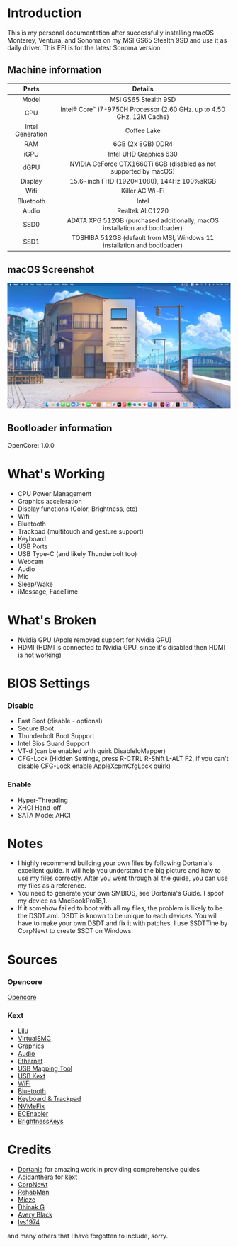 # Introduction
This is my personal documentation after successfully installing macOS Monterey, Ventura, and Sonoma on my MSI GS65 Stealth 9SD and use it as daily driver. This EFI is for the latest Sonoma version.

## Machine information
|Parts|Details
|:---:|:---:|
Model | MSI GS65 Stealth 9SD
CPU | Intel® Core™ i7-9750H Processor (2.60 GHz. up to 4.50 GHz. 12M Cache)
Intel Generation | Coffee Lake
RAM | 6GB (2x 8GB) DDR4
iGPU | Intel UHD Graphics 630
dGPU | NVIDIA GeForce GTX1660Ti 6GB (disabled as not supported by macOS)
Display | 15.6-inch FHD (1920×1080), 144Hz 100%sRGB
Wifi | Killer AC Wi-Fi
Bluetooth | Intel
Audio | Realtek ALC1220
SSD0 | ADATA XPG 512GB (purchased additionally, macOS installation and bootloader)
SSD1 | TOSHIBA 512GB (default from MSI, Windows 11 installation and bootloader)

## macOS Screenshot
![img](about.png)

## Bootloader information
OpenCore: 1.0.0

# What's Working
* CPU Power Management
* Graphics acceleration
* Display functions (Color, Brightness, etc)
* Wifi
* Bluetooth
* Trackpad (multitouch and gesture support)
* Keyboard
* USB Ports
* USB Type-C (and likely Thunderbolt too)
* Webcam
* Audio
* Mic
* Sleep/Wake
* iMessage, FaceTime

# What's Broken
* Nvidia GPU (Apple removed support for Nvidia GPU)
* HDMI (HDMI is connected to Nvidia GPU, since it's disabled then HDMI is not working)

# BIOS Settings
### Disable
- Fast Boot (disable - optional)
- Secure Boot
- Thunderbolt Boot Support
- Intel Bios Guard Support
- VT-d (can be enabled with quirk DisableIoMapper)
- CFG-Lock (Hidden Settings, press R-CTRL R-Shift L-ALT F2, if you can't disable CFG-Lock enable AppleXcpmCfgLock quirk)
### Enable
- Hyper-Threading
- XHCI Hand-off
- SATA Mode: AHCI

# Notes
* I highly recommend building your own files by following Dortania's excellent guide. it will help you understand the big picture and how to use my files correctly. After you went through all the guide, you can use my files as a reference.
* You need to generate your own SMBIOS, see Dortania's Guide. I spoof my device as MacBookPro16,1.
* If it somehow failed to boot with all my files, the problem is likely to be the DSDT.aml. DSDT is known to be unique to each devices. You will have to make your own DSDT and fix it with patches. I use SSDTTine by CorpNewt to create SSDT on Windows.


# Sources
### Opencore
[Opencore](https://github.com/acidanthera/OpenCorePkg)
### Kext
- [Lilu](https://github.com/acidanthera/Lilu)
- [VirtualSMC](https://github.com/acidanthera/VirtualSMC)
- [Graphics](https://github.com/acidanthera/WhateverGreen)
- [Audio](https://github.com/acidanthera/AppleALC)
- [Ethernet](https://github.com/Mieze/AtherosE2200Ethernet)
- [USB Mapping Tool](https://github.com/USBToolBox/tool)
- [USB Kext](https://github.com/USBToolBox/kext)
- [WiFi](https://github.com/OpenIntelWireless/itlwm)
- [Bluetooth](https://github.com/OpenIntelWireless/IntelBluetoothFirmware)
- [Keyboard & Trackpad](https://github.com/acidanthera/VoodooPS2)
- [NVMeFix](https://github.com/acidanthera/NVMeFix)
- [ECEnabler](https://github.com/1Revenger1/ECEnabler)
- [BrightnessKeys](https://github.com/acidanthera/BrightnessKeys)


# Credits
- [Dortania](https://dortania.github.io/OpenCore-Install-Guide) for amazing work in providing comprehensive guides
- [Acidanthera](https://github.com/acidanthera) for kext
- [CorpNewt](https://github.com/corpnewt)
- [RehabMan](https://github.com/RehabMan)
- [Mieze](https://github.com/Mieze)
- [Dhinak G](https://github.com/dhinakg)
- [Avery Black](https://github.com/1Revenger1)
- [lvs1974](https://github.com/lvs1974)

and many others that I have forgotten to include, sorry.